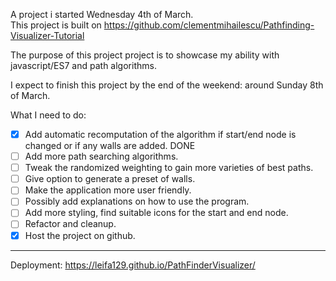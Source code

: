 A project i started Wednesday 4th of March.  
This project is built on https://github.com/clementmihailescu/Pathfinding-Visualizer-Tutorial


The purpose of this project project is to showcase my ability with javascript/ES7 and path algorithms.  

I expect to finish this project by the end of the weekend: around Sunday 8th of March.  

What I need to do:  
- [x] Add automatic recomputation of the algorithm if start/end node is changed or if any walls are added. DONE
- [ ] Add more path searching algorithms.
- [ ] Tweak the randomized weighting to gain more varieties of best paths.
- [ ] Give option to generate a preset of walls.
- [ ] Make the application more user friendly.
- [ ] Possibly add explanations on how to use the program.
- [ ] Add more styling, find suitable icons for the start and end node.
- [ ] Refactor and cleanup.
- [x] Host the project on github.

-----------------------------
Deployment: https://leifa129.github.io/PathFinderVisualizer/